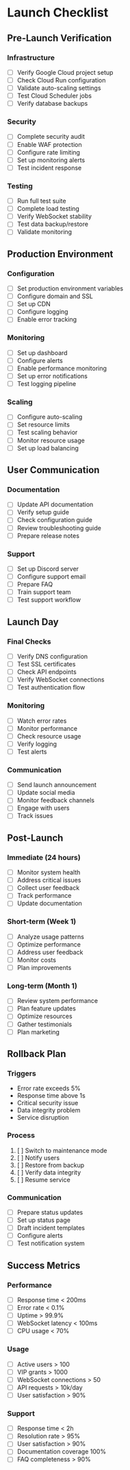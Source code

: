 # Launch Checklist

## Pre-Launch Verification

### Infrastructure
- [ ] Verify Google Cloud project setup
- [ ] Check Cloud Run configuration
- [ ] Validate auto-scaling settings
- [ ] Test Cloud Scheduler jobs
- [ ] Verify database backups

### Security
- [ ] Complete security audit
- [ ] Enable WAF protection
- [ ] Configure rate limiting
- [ ] Set up monitoring alerts
- [ ] Test incident response

### Testing
- [ ] Run full test suite
- [ ] Complete load testing
- [ ] Verify WebSocket stability
- [ ] Test data backup/restore
- [ ] Validate monitoring

## Production Environment

### Configuration
- [ ] Set production environment variables
- [ ] Configure domain and SSL
- [ ] Set up CDN
- [ ] Configure logging
- [ ] Enable error tracking

### Monitoring
- [ ] Set up dashboard
- [ ] Configure alerts
- [ ] Enable performance monitoring
- [ ] Set up error notifications
- [ ] Test logging pipeline

### Scaling
- [ ] Configure auto-scaling
- [ ] Set resource limits
- [ ] Test scaling behavior
- [ ] Monitor resource usage
- [ ] Set up load balancing

## User Communication

### Documentation
- [ ] Update API documentation
- [ ] Verify setup guide
- [ ] Check configuration guide
- [ ] Review troubleshooting guide
- [ ] Prepare release notes

### Support
- [ ] Set up Discord server
- [ ] Configure support email
- [ ] Prepare FAQ
- [ ] Train support team
- [ ] Test support workflow

## Launch Day

### Final Checks
- [ ] Verify DNS configuration
- [ ] Test SSL certificates
- [ ] Check API endpoints
- [ ] Verify WebSocket connections
- [ ] Test authentication flow

### Monitoring
- [ ] Watch error rates
- [ ] Monitor performance
- [ ] Check resource usage
- [ ] Verify logging
- [ ] Test alerts

### Communication
- [ ] Send launch announcement
- [ ] Update social media
- [ ] Monitor feedback channels
- [ ] Engage with users
- [ ] Track issues

## Post-Launch

### Immediate (24 hours)
- [ ] Monitor system health
- [ ] Address critical issues
- [ ] Collect user feedback
- [ ] Track performance
- [ ] Update documentation

### Short-term (Week 1)
- [ ] Analyze usage patterns
- [ ] Optimize performance
- [ ] Address user feedback
- [ ] Monitor costs
- [ ] Plan improvements

### Long-term (Month 1)
- [ ] Review system performance
- [ ] Plan feature updates
- [ ] Optimize resources
- [ ] Gather testimonials
- [ ] Plan marketing

## Rollback Plan

### Triggers
- Error rate exceeds 5%
- Response time above 1s
- Critical security issue
- Data integrity problem
- Service disruption

### Process
1. [ ] Switch to maintenance mode
2. [ ] Notify users
3. [ ] Restore from backup
4. [ ] Verify data integrity
5. [ ] Resume service

### Communication
- [ ] Prepare status updates
- [ ] Set up status page
- [ ] Draft incident templates
- [ ] Configure alerts
- [ ] Test notification system

## Success Metrics

### Performance
- [ ] Response time < 200ms
- [ ] Error rate < 0.1%
- [ ] Uptime > 99.9%
- [ ] WebSocket latency < 100ms
- [ ] CPU usage < 70%

### Usage
- [ ] Active users > 100
- [ ] VIP grants > 1000
- [ ] WebSocket connections > 50
- [ ] API requests > 10k/day
- [ ] User satisfaction > 90%

### Support
- [ ] Response time < 2h
- [ ] Resolution rate > 95%
- [ ] User satisfaction > 90%
- [ ] Documentation coverage 100%
- [ ] FAQ completeness > 90% 